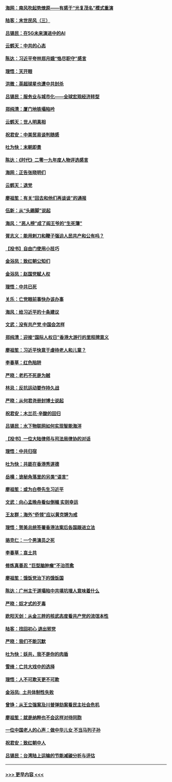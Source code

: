 #### [海网：南风吹起势燎原——有感于“光复茂名”模式重演](../pages/nsc993/n11732308.md?t=12200901) 
#### [陆客：末世民风（三）](../pages/nsc993/n11732211.md?t=12200901) 
#### [吕锡民：在5G未来演进中的AI](../pages/nsc993/n11730010.md?t=12200901) 
#### [云鹤天：中共的心态](../pages/nsc993/n11729906.md?t=12200901) 
#### [陈达：习近平夸林郑月娥“恪尽职守”感言](../pages/nsc993/n11729881.md?t=12200901) 
#### [理悟：天开眼](../pages/nsc993/n11729699.md?t=12200901) 
#### [洪微：英超球星也遭中共封杀](../pages/nsc993/n11727243.md?t=12200901) 
#### [吕锡民：服务业与城市化——全球宏观经济转型](../pages/nsc993/n11725845.md?t=12200901) 
#### [郑纯清：厦门地铁塌陷吟](../pages/nsc993/n11725813.md?t=12200901) 
#### [云鹤天：世人明真相](../pages/nsc993/n11725621.md?t=12200901) 
#### [祝君安：中美贸易谈判随感](../pages/nsc993/n11725609.md?t=12200901) 
#### [吐为快：末朝即景](../pages/nsc993/n11723365.md?t=12200901) 
#### [陈达：《时代》二零一九年度人物评选感言](../pages/nsc993/n11723337.md?t=12200901) 
#### [海网：正告张晓明们](../pages/nsc993/n11723228.md?t=12200901) 
#### [云鹤天：退党](../pages/nsc993/n11723056.md?t=12200901) 
#### [廖祖笙：有关“回去和他们再谈谈”的通报](../pages/nsc993/n11722442.md?t=12200901) 
#### [伍新：从“头踢脚”说起](../pages/nsc993/n11722429.md?t=12200901) 
#### [海风：“恶人榜”成了阎王爷的“生死簿”](../pages/nsc993/n11722272.md?t=12200901) 
#### [胥志义：能用剌刀和鞭子强迫人民共产和公有吗？](../pages/nsc993/n11720569.md?t=12200901) 
#### [【投书】自由门使用小技巧](../pages/nsc993/n11720180.md?t=12200901) 
#### [金浴凤：致红朝公知们](../pages/nsc993/n11720563.md?t=12200901) 
#### [金浴凤：赵国党赋人权](../pages/nsc993/n11720533.md?t=12200901) 
#### [理悟：中共已死](../pages/nsc993/n11720233.md?t=12200901) 
#### [关乐：亡党眼前事快办该办事](../pages/nsc993/n11719160.md?t=12200901) 
#### [海风：给习近平的十条建议](../pages/nsc993/n11717616.md?t=12200901) 
#### [文武：没有共产党 中国会怎样](../pages/nsc993/n11717584.md?t=12200901) 
#### [郑纯清：迎接“国际人权日”香港大游行的里程牌意义](../pages/nsc993/n11717417.md?t=12200901) 
#### [廖祖笙：习近平快意于虐待老人和儿童？](../pages/nsc993/n11715313.md?t=12200901) 
#### [李春草：红色陷阱](../pages/nsc993/n11715029.md?t=12200901) 
#### [严晓：老朽不死是为贼](../pages/nsc993/n11712910.md?t=12200901) 
#### [林忌：反抗运动要作持久战](../pages/nsc993/n11712623.md?t=12200901) 
#### [严晓：从何君尧册封博士说起](../pages/nsc993/n11712465.md?t=12200901) 
#### [祝君安：木兰花·辛酸的回归](../pages/nsc993/n11712381.md?t=12200901) 
#### [吕锡民：水下物联网如何实现智能海洋](../pages/nsc993/n11711158.md?t=12200901) 
#### [【投书】一位大陆律师与司法局律协的对话](../pages/nsc993/n11709675.md?t=12200901) 
#### [理悟：中共归宿](../pages/nsc993/n11710059.md?t=12200901) 
#### [吐为快：共匪在香港秀道德](../pages/nsc993/n11709979.md?t=12200901) 
#### [岳横：诡秘角落里的另类“语言”](../pages/nsc993/n11709792.md?t=12200901) 
#### [廖祖笙：或为白卷先生习近平](../pages/nsc993/n11708330.md?t=12200901) 
#### [文武：向心孟晚舟看似倒楣 实则幸运](../pages/nsc993/n11708236.md?t=12200901) 
#### [王友群：海外“侨领”应以黄克锵为戒](../pages/nsc993/n11706176.md?t=12200901) 
#### [理悟：贺美总统签署香港法案后各国跟进立法](../pages/nsc993/n11706853.md?t=12200901) 
#### [骆克仁：一个男演员之死](../pages/nsc993/n11706677.md?t=12200901) 
#### [李春草：哀土共](../pages/nsc993/n11706255.md?t=12200901) 
#### [修炼真善忍 “巨型脑肿瘤”不治而愈](../pages/nsc993/n11705340.md?t=12200901) 
#### [廖祖笙：饿饭党治下的饿饭国](../pages/nsc993/n11705085.md?t=12200901) 
#### [陈达：广州主干道塌陷中共填坑埋人意味着什么](../pages/nsc993/n11705046.md?t=12200901) 
#### [严晓：奴才式的歹毒](../pages/nsc993/n11704826.md?t=12200901) 
#### [欧阳天剑：从金三胖的核武态度看共产党的流氓本性](../pages/nsc993/n11702238.md?t=12200901) 
#### [陆客：找回初心 退出邪党](../pages/nsc993/n11702213.md?t=12200901) 
#### [严晓：我们不能沉默](../pages/nsc993/n11702110.md?t=12200901) 
#### [吐为快：妖共，我不是你的肉盾](../pages/nsc993/n11701366.md?t=12200901) 
#### [雪绮：亡共大戏中的选择](../pages/nsc993/n11699922.md?t=12200901) 
#### [理悟：人不可欺天更不可欺](../pages/nsc993/n11699657.md?t=12200901) 
#### [金浴凤:  土共体制性失败](../pages/nsc993/n11699361.md?t=12200901) 
#### [曾铮：从王立强案及川普弹劾案看民主社会危机](../pages/nsc993/n11699318.md?t=12200901) 
#### [廖祖笙：就是纳粹也不会这样对待同胞](../pages/nsc993/n11697658.md?t=12200901) 
#### [一位中国老人的心声：做中华儿女 不当马列子孙](../pages/nsc993/n11697525.md?t=12200901) 
#### [祝君安：致红朝中人](../pages/nsc993/n11697518.md?t=12200901) 
#### [吕锡民：台湾陆上运输的节能减碳分析与评估](../pages/nsc993/n11694983.md?t=12200901) 

----
#### [ >>> 更早内容 <<< ](../indexes/nsc993-earlier.md)
